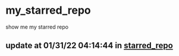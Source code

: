 # my_starred_repo
show me my starred repo

update at 01/31/22 04:14:44 in [starred_repo](./index.html)
---

